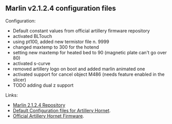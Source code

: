 ## Marlin v2.1.2.4 configuration files

Configuration:

- Default constant values from official artillery firmware repository
- activated BLTouch
- using pt100, added new termistor file n. 9999
- changed maxtemp to 300 for the hotend
- setting new maxtemp for heated bed to 90 (magnetic plate can't go over 80)
- activated s-curve
- removed artillery logo on boot and added marlin animated one
- activated support for cancel object M486 (needs feature enabled in the slicer)
- TODO adding dual z support

Links:

- [Marlin 2.1.2.4 Repository](https://github.com/MarlinFirmware/Marlin/tree/2.1.2.4)
- [Default Configuration files for Artillery Hornet](https://github.com/MarlinFirmware/Configurations/tree/release-2.1.2.4/config/examples/Artillery/Hornet).
- [Official Artillery Hornet Firmware](https://github.com/artillery3d/hornet-firmware).
